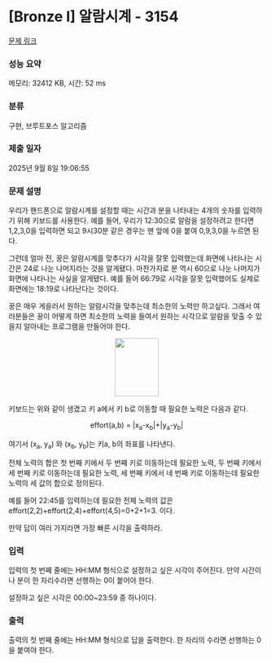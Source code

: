# [Bronze I] 알람시계 - 3154 

[문제 링크](https://www.acmicpc.net/problem/3154) 

### 성능 요약

메모리: 32412 KB, 시간: 52 ms

### 분류

구현, 브루트포스 알고리즘

### 제출 일자

2025년 9월 8일 19:06:55

### 문제 설명

<p>우리가 핸드폰으로 알람시계를 설정할 때는 시간과 분을 나타내는 4개의 숫자를 입력하기 위해 키보드를 사용한다. 예를 들어, 우리가 12:30으로 알람을 설정하려고 한다면 1,2,3,0을 입력하면 되고 9시30분 같은 경우는 맨 앞에 0을 붙여 0,9,3,0을 누르면 된다.</p>

<p>그런데 얼마 전, 꿍은 알람시계를 맞추다가 시각을 잘못 입력했는데 화면에 나타나는 시간은 24로 나눈 나머지라는 것을 알게됐다. 마찬가지로 분 역시 60으로 나눈 나머지가 화면에 나타나는 사실을 알게됐다. 예를 들어 66:79로 시각을 잘못 입력했어도 실제로 화면에는 18:19로 나타난다는 것이다.</p>

<p>꿍은 매우 게을러서 원하는 알람시각을 맞추는데 최소한의 노력만 하고싶다. 그래서 여러분들은 꿍이 어떻게 하면 최소한의 노력을 들여서 원하는 시각으로 알람을 맞출 수 있을지 알아내는 프로그램을 만들어야 한다.</p>

<p style="text-align: center;"><img alt="" src="https://upload.acmicpc.net/91730349-4dba-40f8-8901-1b10949e9d75/-/preview/" style="width: 86px; height: 114px;"></p>

<p>키보드는 위와 같이 생겼고 키 a에서 키 b로 이동할 때 필요한 노력은 다음과 같다.</p>

<p style="text-align: center;">effort(a,b) = |x<sub>a</sub>-x<sub>b</sub>|+|y<sub>a</sub>-y<sub>b</sub>|</p>

<p>여기서 (x<sub>a</sub>, y<sub>a</sub>) 와 (x<sub>b</sub>, y<sub>b</sub>)는 키a, b의 좌표를 나타낸다.</p>

<p>전체 노력의 합은 첫 번째 키에서 두 번째 키로 이동하는데 필요한 노력, 두 번째 키에서 세 번째 키로 이동하는데 필요한 노력, 세 번째 키에서 네 번째 키로 이동하는데 필요한 노력의 세 값의 합으로 정의된다.</p>

<p>예를 들어 22:45를 입력하는데 필요한 전체 노력의 값은 effort(2,2)+effort(2,4)+effort(4,5)=0+2+1=3. 이다.</p>

<p>만약 답이 여러 가지라면 가장 빠른 시각을 출력하라.</p>

### 입력 

 <p>입력의 첫 번째 줄에는 HH:MM 형식으로 설정하고 싶은 시각이 주어진다. 만약 시간이나 분이 한 자리수라면 선행하는 0이 붙어야 한다.</p>

<p>설정하고 싶은 시각은 00:00~23:59 중 하나이다.</p>

### 출력 

 <p>출력의 첫 번째 줄에는 HH:MM 형식으로 답을 출력한다. 한 자리의 수라면 선행하는 0을 붙여야 한다.</p>

